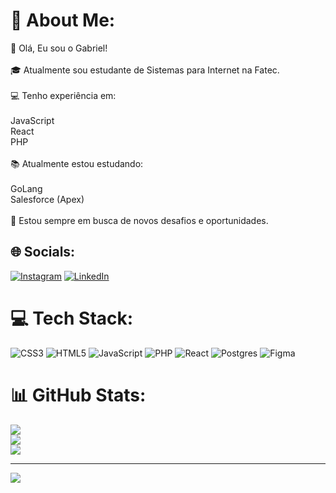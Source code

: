 # 💫 About Me:
👋 Olá, Eu sou o Gabriel!<br><br>🎓 Atualmente sou estudante de Sistemas para Internet na Fatec.<br><br>💻 Tenho experiência em:<br><br>JavaScript<br>React<br>PHP<br><br>📚 Atualmente estou estudando:<br><br>GoLang<br>Salesforce (Apex)<br><br>🚀 Estou sempre em busca de novos desafios e oportunidades.


## 🌐 Socials:
[![Instagram](https://img.shields.io/badge/Instagram-%23E4405F.svg?logo=Instagram&logoColor=white)](https://instagram.com/https://www.instagram.com/gabriell_herreraa/) [![LinkedIn](https://img.shields.io/badge/LinkedIn-%230077B5.svg?logo=linkedin&logoColor=white)](https://linkedin.com/in/https://www.linkedin.com/in/gabriel-herrera-saraiva/) 

# 💻 Tech Stack:
![CSS3](https://img.shields.io/badge/css3-%231572B6.svg?style=flat&logo=css3&logoColor=white) ![HTML5](https://img.shields.io/badge/html5-%23E34F26.svg?style=flat&logo=html5&logoColor=white) ![JavaScript](https://img.shields.io/badge/javascript-%23323330.svg?style=flat&logo=javascript&logoColor=%23F7DF1E) ![PHP](https://img.shields.io/badge/php-%23777BB4.svg?style=flat&logo=php&logoColor=white) ![React](https://img.shields.io/badge/react-%2320232a.svg?style=flat&logo=react&logoColor=%2361DAFB) ![Postgres](https://img.shields.io/badge/postgres-%23316192.svg?style=flat&logo=postgresql&logoColor=white) ![Figma](https://img.shields.io/badge/figma-%23F24E1E.svg?style=flat&logo=figma&logoColor=white)
# 📊 GitHub Stats:
![](https://github-readme-stats.vercel.app/api?username=ghsaraiva&theme=radical&hide_border=false&include_all_commits=false&count_private=true)<br/>
![](https://github-readme-streak-stats.herokuapp.com/?user=ghsaraiva&theme=radical&hide_border=false)<br/>
![](https://github-readme-stats.vercel.app/api/top-langs/?username=ghsaraiva&theme=radical&hide_border=false&include_all_commits=false&count_private=true&layout=compact)

---
[![](https://visitcount.itsvg.in/api?id=ghsaraiva&icon=2&color=12)](https://visitcount.itsvg.in)

<!-- Proudly created with GPRM ( https://gprm.itsvg.in ) -->